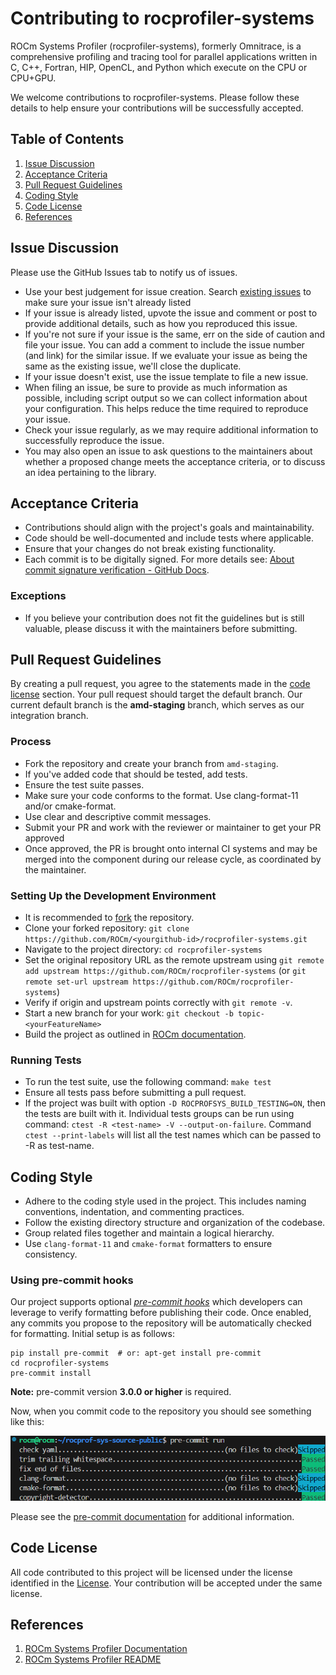 <head>
  <meta charset="UTF-8">
  <meta name="description" content="Contributing to rocprofiler-systems">
  <meta name="keywords" content="ROCm, contributing, rocprofiler-systems">
</head>

# Contributing to rocprofiler-systems #

ROCm Systems Profiler (rocprofiler-systems), formerly Omnitrace, is a comprehensive profiling and tracing tool for parallel applications written in C, C++, Fortran, HIP, OpenCL, and Python which execute on the CPU or CPU+GPU.

We welcome contributions to rocprofiler-systems.  Please follow these details to help ensure your contributions will be successfully accepted.

## Table of Contents ##

1. [Issue Discussion](#issue-discussion)
2. [Acceptance Criteria](#acceptance-criteria)
3. [Pull Request Guidelines](#pull-request-guidelines)
4. [Coding Style](#coding-style)
5. [Code License](#code-license)
6. [References](#references)

## Issue Discussion ##

Please use the GitHub Issues tab to notify us of issues.

* Use your best judgement for issue creation. Search [existing issues](https://github.com/ROCm/rocprofiler-systems/issues) to make sure your issue isn't already listed
* If your issue is already listed, upvote the issue and comment or post to provide additional details, such as how you reproduced this issue.
* If you're not sure if your issue is the same, err on the side of caution and file your issue. You can add a comment to include the issue number (and link) for the similar issue. If we evaluate your issue as being the same as the existing issue, we'll close the duplicate.
* If your issue doesn't exist, use the issue template to file a new issue.
* When filing an issue, be sure to provide as much information as possible, including script output so we can collect information about your configuration. This helps reduce the time required to reproduce your issue.
* Check your issue regularly, as we may require additional information to successfully reproduce the issue.
* You may also open an issue to ask questions to the maintainers about whether a proposed change meets the acceptance criteria, or to discuss an idea pertaining to the library.

## Acceptance Criteria ##

* Contributions should align with the project's goals and maintainability.
* Code should be well-documented and include tests where applicable.
* Ensure that your changes do not break existing functionality.
* Each commit is to be digitally signed. For more details see: [About commit signature verification - GitHub Docs](https://docs.github.com/en/authentication/managing-commit-signature-verification/about-commit-signature-verification).

### Exceptions ###

* If you believe your contribution does not fit the guidelines but is still valuable, please discuss it with the maintainers before submitting.

## Pull Request Guidelines ##

By creating a pull request, you agree to the statements made in the [code license](#code-license) section. Your pull request should target the default branch. Our current default branch is the **amd-staging** branch, which serves as our integration branch.

### Process ###

* Fork the repository and create your branch from `amd-staging`.
* If you've added code that should be tested, add tests.
* Ensure the test suite passes.
* Make sure your code conforms to the format. Use clang-format-11 and/or cmake-format.
* Use clear and descriptive commit messages.
* Submit your PR and work with the reviewer or maintainer to get your PR approved
* Once approved, the PR is brought onto internal CI systems and may be merged into the component during our release cycle, as coordinated by the maintainer.

### Setting Up the Development Environment ###

* It is recommended to [fork](https://github.com/ROCm/rocprofiler-systems/fork) the repository.
* Clone your forked repository: `git clone https://github.com/ROCm/<yourgithub-id>/rocprofiler-systems.git`
* Navigate to the project directory: `cd rocprofiler-systems`
* Set the original repository URL as the remote upstream using `git remote add upstream https://github.com/ROCm/rocprofiler-systems` (or `git remote set-url upstream https://github.com/ROCm/rocprofiler-systems`)
* Verify if origin and upstream points correctly with `git remote -v`.
* Start a new branch for your work: `git checkout -b topic-<yourFeatureName>`
* Build the project as outlined in [ROCm documentation](https://github.com/ROCm/rocprofiler-systems/blob/a03770c0606c23fda5e2c83782f2d188eb8522f5/docs/install/install.rst#building-and-installing-rocm-systems-profiler).

### Running Tests ###

* To run the test suite, use the following command: `make test`
* Ensure all tests pass before submitting a pull request.
* If the project was built with option `-D ROCPROFSYS_BUILD_TESTING=ON`, then the tests are built with it. Individual tests groups can be run using command: `ctest -R <test-name> -V --output-on-failure`. Command `ctest --print-labels` will list all the test names which can be passed to -R as test-name.

## Coding Style ##

* Adhere to the coding style used in the project. This includes naming conventions, indentation, and commenting practices.
* Follow the existing directory structure and organization of the codebase.
* Group related files together and maintain a logical hierarchy.
* Use `clang-format-11` and `cmake-format` formatters to ensure consistency.

### Using pre-commit hooks ###

Our project supports optional [*pre-commit hooks*](https://pre-commit.com/#introduction) which developers can leverage to verify formatting before publishing their code. Once enabled, any commits you propose to the repository will be automatically checked for formatting. Initial setup is as follows:

```shell
pip install pre-commit  # or: apt-get install pre-commit
cd rocprofiler-systems
pre-commit install
```

**Note:** pre-commit version **3.0.0 or higher** is required.

Now, when you commit code to the repository you should see something like this:

![A screen capture showing terminal output from a pre-commit hook](docs/data/pre-commit-hook.png)

Please see the [pre-commit documentation](https://pre-commit.com/#quick-start) for additional information.

## Code License ##

All code contributed to this project will be licensed under the license identified in the [License](LICENSE). Your contribution will be accepted under the same license.

## References ##

1. [ROCm Systems Profiler Documentation](https://rocm.docs.amd.com/projects/rocprofiler-systems/en/latest/index.html)
2. [ROCm Systems Profiler README](README.md)
